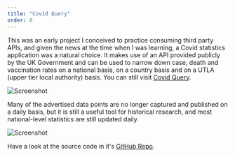```yaml
---
title: "Covid Query"
order: 8
---
```


This was an early project I conceived to practice consuming third party APIs, and given the news at the time when I was learning, a Covid statistics application was a natural choice. It makes use of an API provided publicly by the UK Government and can be used to narrow down case, death and vaccination rates on a national basis, on a country basis and on a UTLA (upper tier local authority) basis. You can still visit [Covid Query](https://covid-query.surge.sh#link-info).

![Screenshot](/images/covid-query-img-1.jpg#image-center)

Many of the advertised data points are no longer captured and published on a daily basis, but it is still a useful tool for historical research, and most national-level statistics are still updated daily.

![Screenshot](/images/covid-query-img-2.jpg#image-center)

Have a look at the source code in it's [GitHub Repo](https://github.com/James-Bosley/noughts-and-crosses#link-info).
